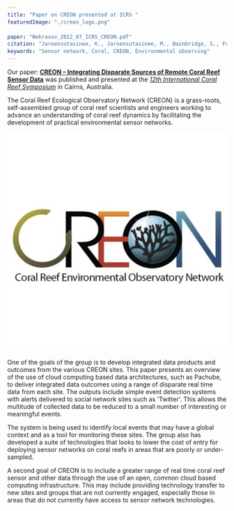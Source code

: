 ```yaml
---
title: "Paper on CREON presented at ICRS "
featuredImage: "./creon_logo.png"

paper: "Nekrasov_2012_07_ICRS_CREON.pdf"
citation: "Jaroensutasinee, K., Jaroensutasinee, M., Bainbridge, S., Fountain, T., Holbrook, S., Nekrasov, M. \"CREON – Integrating Disparate Sources of Remote Coral Reef Sensor Data.\" Proceedings of the 12th International Coral Reef Symposium. Cairns, Australia. 9-13 July 2012."
keywords: "Sensor network, Coral, CREON, Environmental observing"
---
```



Our paper: **[CREON – Integrating Disparate Sources of Remote Coral Reef Sensor Data](/papers/Nekrasov_2012_07_ICRS_CREON.pdf)** was published and presented at the *[12th International Coral Reef Symposium](http://www.icrs2012.com/)* in Cairns, Australia.


 The Coral Reef Ecological Observatory Network (CREON) is a grass-roots, self-assembled group of coral reef scientists and engineers working to advance an understanding of coral reef dynamics by facilitating
the development of practical environmental sensor networks. 

<div class="img-right"><img src="creon_logo.png" alt="CREON Logo"></div>


One of the goals of the group is to develop
integrated data products and outcomes from the various CREON sites. This paper presents an overview of the
use of cloud computing based data architectures, such as Pachube, to deliver integrated data outcomes using a
range of disparate real time data from each site. The outputs include simple event detection systems with alerts
delivered to social network sites such as 'Twitter'. This allows the multitude of collected data to be reduced to a
small number of interesting or meaningful events. 

The system is being used to identify local events that may
have a global context and as a tool for monitoring these sites. The group also has developed a suite of
technologies that looks to lower the cost of entry for deploying sensor networks on coral reefs in areas that are
poorly or under-sampled. 


A second goal of CREON is to include a greater range of real time coral reef sensor
and other data through the use of an open, common cloud based computing infrastructure. This may include
providing technology transfer to new sites and groups that are not currently engaged, especially those in areas
that do not currently have access to sensor network technologies.
